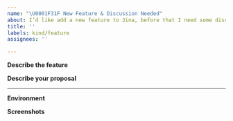 ```yaml
---
name: "\U0001F31F New Feature & Discussion Needed"
about: I’d like add a new feature to Jina, before that I need some discussion.
title: ''
labels: kind/feature
assignees: ''

---
```


**Describe the feature**
<!-- A clear and concise description of what the feature is. -->

**Describe your proposal**
<!-- copy past your code/pull request link -->

---

**Environment**
<!-- Run `jina --version-full` and copy paste the output here -->

**Screenshots**
<!-- If applicable, add screenshots to help explain your problem. -->